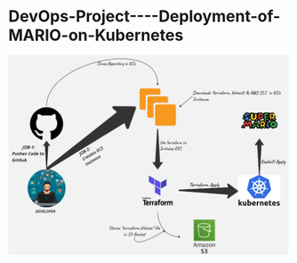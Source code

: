 # DevOps-Project----Deployment-of-MARIO-on-Kubernetes

  <div align="center">

<img align="center" alt="coding" width="3000" src="https://github.com/yash509/DevOps-Project----Deployment-of-MARIO-on-Kubernetes/blob/main/DevOps%20Project%20Super%20Mario%20Deployment.jpg">
</div>
